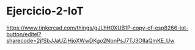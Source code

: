 # Ejercicio-2-IoT
https://www.tinkercad.com/things/gJLhH0XUB1P-copy-of-esp8266-iot-button/editel?sharecode=2jfSbJJaUZjHjoXWwDKgo2NbnPsJ7TJ3OIIaQmKE_Uw
